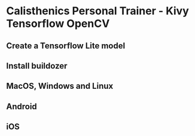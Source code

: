 # Calisthenics Personal Trainer - Kivy Tensorflow OpenCV


## Create a Tensorflow Lite model


## Install buildozer


## MacOS, Windows and Linux


## Android


## iOS

